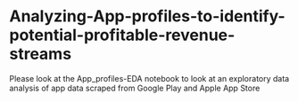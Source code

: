 # Analyzing-App-profiles-to-identify-potential-profitable-revenue-streams
  Please look at the App_profiles-EDA notebook to look at an exploratory data analysis of app data scraped from Google Play and Apple App Store
